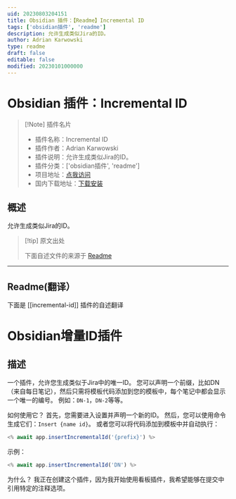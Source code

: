 ```yaml
---
uid: 20230803204151
title: Obsidian 插件：【Readme】Incremental ID
tags: ['obsidian插件', 'readme']
description: 允许生成类似Jira的ID。
author: Adrian Karwowski
type: readme
draft: false
editable: false
modified: 20230101000000
---
```


# Obsidian 插件：Incremental ID

> [!Note] 插件名片
> - 插件名称：Incremental ID
> - 插件作者：Adrian Karwowski
> - 插件说明：允许生成类似Jira的ID。
> - 插件分类：['obsidian插件', 'readme']
> - 项目地址：[点我访问](https://github.com/adziok/obsidian-incremental-id)
> - 国内下载地址：[下载安装](https://pkmer.cn/products/plugin/pluginMarket/?incremental-id)

## 概述

允许生成类似Jira的ID。



> [!tip] 原文出处
> 
>下面自述文件的来源于 [Readme](https://ghproxy.net/https://raw.githubusercontent.com/adziok/obsidian-incremental-id/master/README.md)
> 

---

## Readme(翻译）

下面是 [[incremental-id]] 插件的自述翻译


# Obsidian增量ID插件

## 描述
一个插件，允许您生成类似于Jira中的唯一ID。
您可以声明一个前缀，比如DN（来自每日笔记），然后只需将模板代码添加到您的模板中，每个笔记中都会显示一个唯一的编号。
例如：`DN-1`，`DN-2`等等。

如何使用它？
首先，您需要进入设置并声明一个新的ID。
然后，您可以使用命令生成它们：`Insert {name id}`。
或者您可以将代码添加到模板中并自动执行：
```javascript
<% await app.insertIncrementalId('{prefix}') %>
```

示例：
```javascript
<% await app.insertIncrementalId('DN') %>
```

为什么？
我正在创建这个插件，因为我开始使用看板插件，我希望能够在提交中引用特定的注释选项。



